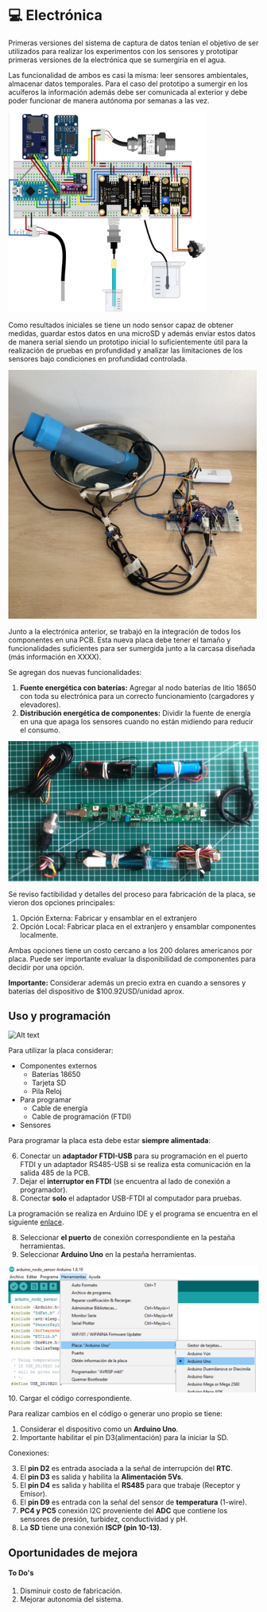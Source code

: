 # 💻 Electrónica


Primeras versiones del sistema de captura de datos tenían el objetivo de ser utilizados para realizar los experimentos con los sensores y prototipar primeras versiones de la electrónica que se sumergiría en el agua.

Las funcionalidad de ambos es casi la misma: leer sensores ambientales, almacenar datos temporales. Para el caso del prototipo a sumergir en los acuíferos la información además debe ser comunicada al exterior y debe poder funcionar de manera autónoma por semanas a las vez.

<img title="a title" alt="Alt text" src="images/electronica_conexiones_prototipo.png" width="400px">

Como resultados iniciales se tiene un nodo sensor capaz de obtener medidas, guardar estos datos en una microSD y además enviar estos datos de manera serial siendo un prototipo inicial lo suficientemente útil para la realización de pruebas en profundidad y analizar las limitaciones de los sensores bajo condiciones en profundidad controlada.

<img title="a title" alt="Alt text" src="images/electronica_prototipo_armado.png" width="500px">

Junto a la electrónica anterior, se trabajó en la integración de todos los componentes en una PCB. Esta nueva placa debe tener el tamaño y funcionalidades suficientes para ser sumergida junto a la carcasa diseñada (más información en XXXX).

Se agregan dos nuevas funcionalidades:
1. **Fuente energética con baterías:** Agregar al nodo baterías de litio 18650 con toda su electrónica para un correcto funcionamiento (cargadores y elevadores).
2. **Distribución energética de componentes:** Dividir la fuente de energía en una que apaga los sensores cuando no están midiendo para reducir el consumo.

<img title="a title" alt="Alt text" src="images/electronica_pcb_componentes.jpg">

Se reviso factibilidad y detalles del proceso para fabricación de la placa, se vieron dos opciones principales:

1. Opción Externa: Fabricar y ensamblar en el extranjero
2. Opción Local: Fabricar placa en el extranjero y ensamblar componentes localmente.

<!-- La segunda opción implica hacer el trabajo de comprar todos los componentes de la placa y soldarlos. Sus ventajas son la posible reutilización de componentes dificiles de encontrar desde la electrónica original de los sensores y una consecuente optimización de costos. -->

Ambas opciones tiene un costo cercano a los 200 dolares americanos por placa. Puede ser importante evaluar la disponibilidad de componentes para decidir por una opción.

**Importante:** Considerar además un precio extra en cuando a sensores y baterías del dispositivo de $100.92USD/unidad aprox.

<!--
|   Cotizaciones  | **Total (5u)** | **Total+ 30%*** | **Precio unitario USD** | **Tiempo**  |
|-----------------------------|----------------|----------------|---------------------|-------------|
| **Opción Local**                   | $772.09        | $1003.72       | $200.74             | 3-4 semanas |
| **Opción Externa EEcart**          | $907.26        | $1179.44       | $235.89             | 5 semanas   |
| **Opción Externa PCBWay**          | $888.45        | $1176.19       | $231.00             | 5.5 semanas |
-->

## Uso y programación

<img title="a title" alt="Alt text" src="images/PCBnombrada_v0.png">


Para utilizar la placa considerar:

- Componentes externos
    - Baterías 18650
    - Tarjeta SD
    - Pila Reloj
- Para programar
    - Cable de energía
    - Cable de programación (FTDI)
- Sensores

Para programar la placa esta debe estar **siempre alimentada**:

6. Conectar un **adaptador FTDI-USB** para su programación en el puerto FTDI y un adaptador RS485-USB si se realiza esta comunicación en la salida 485 de la PCB.
5. Dejar el **interruptor en FTDI** (se encuentra al lado de conexión a programador).
7. Conectar **solo** el adaptador USB-FTDI al computador para pruebas.

La programación se realiza en Arduino IDE y el programa se encuentra en el siguiente [enlace](https://github.com/niclabs/water-monitoring/tree/master/6.%20Electr%C3%B3nica/PCB-MCI/Codigo_Final).

8. Seleccionar **el puerto** de conexión correspondiente en la pestaña herramientas.
9. Seleccionar  **Arduino Uno** en la pestaña herramientas.
<img title="a title" alt="Alt text" src="images/electronica_pcb_programacion_arduino.png">
10. Cargar el código correspondiente.


Para realizar cambios en el código o generar uno propio se tiene:
1. Considerar el dispositivo como un **Arduino Uno**.
2. Importante habilitar el pin D3(alimentación) para la iniciar la SD.

Conexiones:

3. El **pin D2** es entrada asociada a la señal de interrupción del **RTC**.
4. El **pin D3** es salida y habilita la **Alimentación 5Vs**.
5. El **pin D4** es salida y habilita el **RS485** para que trabaje (Receptor y Emisor).
6. El **pin D9** es entrada con la señal del sensor de **temperatura** (1-wire).
7. **PC4 y PC5** conexión I2C proveniente del **ADC** que contiene los sensores de presión, turbidez, conductividad y pH.
8. La **SD** tiene una conexión **ISCP (pin 10-13)**.

## Oportunidades de mejora

#### To Do's

1. Disminuir costo de fabricación.
2. Mejorar autonomía del sistema.
